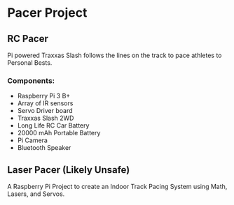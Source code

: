 # Pacer Project

## RC Pacer

Pi powered Traxxas Slash follows the lines on the track to pace athletes to Personal Bests.

### Components:
- Raspberry Pi 3 B+
- Array of IR sensors
- Servo Driver board
- Traxxas Slash 2WD
- Long Life RC Car Battery
- 20000 mAh Portable Battery
- Pi Camera
- Bluetooth Speaker


## Laser Pacer (Likely Unsafe)
  A Raspberry Pi Project to create an Indoor Track Pacing System using Math, Lasers, and Servos.
